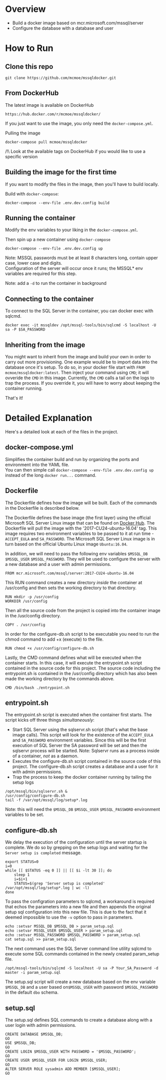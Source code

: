 # Overview

* Build a docker image based on mcr.microsoft.com/mssql/server
* Configure the database with a database and user

# How to Run
## Clone this repo
```
git clone https://github.com/mcmoe/mssqldocker.git
```

## From DockerHub
The latest image is available on DockerHub
```
https://hub.docker.com/r/mcmoe/mssqldocker/
```

If you just want to use the image, you only need the `docker-compose.yml`.

Pulling the image
```
docker-compose pull mcmoe/mssqldocker
```

/!\ Look at the available tags on DockerHub if you would like to use a specific version

## Building the image for the first time
If you want to modify the files in the image, then you'll have to build locally.

Build with `docker-compose`:
```
docker-compose --env-file .env.dev.config build
```

## Running the container

Modify the env variables to your liking in the `docker-compose.yml`.

Then spin up a new container using `docker-compose`
```
docker-compose --env-file .env.dev.config up
```

Note: MSSQL passwords must be at least 8 characters long, contain upper case, lower case and digits.  
Configuration of the server will occur once it runs; the MSSQL* env variables are required for this step.

Note: add a `-d` to run the container in background

## Connecting to the container
To connect to the SQL Server in the container, you can docker exec with sqlcmd.
```
docker exec -it mssqldev /opt/mssql-tools/bin/sqlcmd -S localhost -U sa -P $SA_PASSWORD
```

## Inheriting from the image
You might want to inherit from the image and build your own in order to carry out more provisioning.
One example would be to import data into the database once it's setup.
To do so, in your docker file start with `FROM mcmoe/mssqldocker:latest`.
Then inject your command using `CMD`; it will ovveride the `CMD` in this image.
Currently, the `CMD` calls a tail on the logs to trap the process.
If you override it, you will have to worry about keeping the container running.

That's it!

# Detailed Explanation
Here's a detailed look at each of the files in the project.  

## docker-compose.yml

Simplifies the container build and run by organizing the ports and environment into the YAML file.  
You can then simple call `docker-compose --env-file .env.dev.config up` instead of the long `docker run...` command.  

## Dockerfile
The Dockerfile defines how the image will be built.  Each of the commands in the Dockerfile is described below.

The Dockerfile defines the base image (the first layer) using the official Microsoft SQL Server Linux image that can be found on [Docker Hub](http://hub.docker.com/r/microsoft/mssql-server). The Dockerfile will pull the image with the '2017-CU24-ubuntu-16.04' tag. This image requires two environment variables to be passed to it at run time - `ACCEPT_EULA` and `SA_PASSWORD`. The Microsoft SQL Server Linux image is in turn based on the official Ubuntu Linux image `Ubuntu:16.04`.

In addition, we will need to pass the following env variables `$MSSQL_DB` `$MSSQL_USER` `$MSSQL_PASSWORD`.
They will be used to configure the server with a new database and a user with admin permissions.

```
FROM mcr.microsoft.com/mssql/server:2017-CU24-ubuntu-16.04
```

This RUN command creates a new directory _inside_ the container at /usr/config and then sets the working directory to that directory.

```
RUN mkdir -p /usr/config
WORKDIR /usr/config
```

Then all the source code from the project is copied into the container image in the /usr/config directory.
```
COPY . /usr/config
```

In order for the configure-db.sh script to be executable you need to run the chmod command to add +x (execute) to the file.
```
RUN chmod +x /usr/config/configure-db.sh
```

Lastly, the CMD command defines what will be executed when the container starts. In this case, it will execute the entrypoint.sh script contained in the source code for this project. The source code including the entrypoint.sh is contained in the /usr/config directory which has also been made the working directory by the commands above.
```
CMD /bin/bash ./entrypoint.sh
```

## entrypoint.sh
The entrypoint.sh script is executed when the container first starts.  The script kicks off three things _simultaneously_:
* Start SQL Server using the sqlservr.sh script (that's what the base image calls). This script will look for the existence of the `ACCEPT_EULA` and `SA_PASSWORD` environment variables. Since this will be the first execution of SQL Server the SA password will be set and then the sqlservr process will be started. Note: Sqlservr runs as a process inside of a container, _not_ as a daemon.
* Executes the configure-db.sh script contained in the source code of this project. The configure-db.sh script creates a database and a user for it with admin permissions.
* Trap the process to keep the docker container running by tailing the setup logs  

```
/opt/mssql/bin/sqlservr.sh &
/usr/config/configure-db.sh
tail -f /var/opt/mssql/log/setup*.log
```
Note: this will need the `$MSSQL_DB` `$MSSQL_USER` `$MSSQL_PASSWORD` environment variables to be set.

## configure-db.sh

We delay the execution of the configuration until the server startup is complete.
We do so by grepping on the setup logs and waiting for the `Server setup is completed` message.

```
export STATUS=0
i=0
while [[ $STATUS -eq 0 ]] || [[ $i -lt 30 ]]; do
	sleep 1
	i=$i+1
	STATUS=$(grep 'Server setup is completed' /var/opt/mssql/log/setup*.log | wc -l)
done
```
To pass the configration parameters to sqlcmd, a workaround is required that echos the parameters into a new file and then appends the original setup sql configuration into this new file. This is due to the fact that it deemed impossible to use the `-v` option to pass in parameters.

```
echo :setvar MSSQL_DB $MSSQL_DB > param_setup.sql
echo :setvar MSSQL_USER $MSSQL_USER > param_setup.sql
echo :setvar MSSQL_PASSWORD $MSSQL_PASSWORD > param_setup.sql
cat setup.sql >> param_setup.sql
```

The next command uses the SQL Server command line utility sqlcmd to execute some SQL commands contained in the newly created param_setup file.

```
/opt/mssql-tools/bin/sqlcmd -S localhost -U sa -P Your_SA_Password -d master -i param_setup.sql
```

The setup.sql script will create a new database based on the env variable `$MSSQL_DB` and a user based on`$MSSQL_USER` with password `$MSSQL_PASSWORD` in the default `dbo` schema.  

## setup.sql
The setup.sql defines SQL commands to create a database along with a user login with admin permissions.  
```
CREATE DATABASE $MSSQL_DB;
GO
USE $MSSQL_DB;
GO
CREATE LOGIN $MSSQL_USER WITH PASSWORD = '$MSSQL_PASSWORD';
GO
CREATE USER $MSSQL_USER FOR LOGIN $MSSQL_USER;
GO
ALTER SERVER ROLE sysadmin ADD MEMBER [$MSSQL_USER];
GO

```
